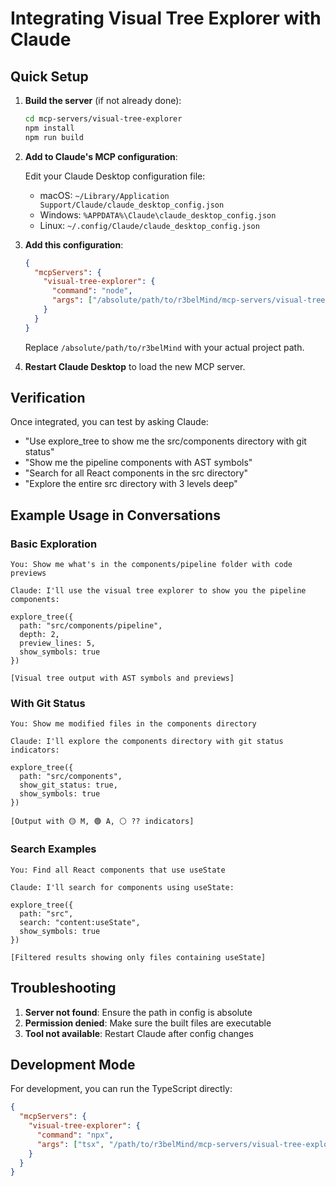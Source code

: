 # Integrating Visual Tree Explorer with Claude

## Quick Setup

1. **Build the server** (if not already done):
   ```bash
   cd mcp-servers/visual-tree-explorer
   npm install
   npm run build
   ```

2. **Add to Claude's MCP configuration**:
   
   Edit your Claude Desktop configuration file:
   - macOS: `~/Library/Application Support/Claude/claude_desktop_config.json`
   - Windows: `%APPDATA%\Claude\claude_desktop_config.json`
   - Linux: `~/.config/Claude/claude_desktop_config.json`

3. **Add this configuration**:
   ```json
   {
     "mcpServers": {
       "visual-tree-explorer": {
         "command": "node",
         "args": ["/absolute/path/to/r3belMind/mcp-servers/visual-tree-explorer/dist/index.js"]
       }
     }
   }
   ```

   Replace `/absolute/path/to/r3belMind` with your actual project path.

4. **Restart Claude Desktop** to load the new MCP server.

## Verification

Once integrated, you can test by asking Claude:
- "Use explore_tree to show me the src/components directory with git status"
- "Show me the pipeline components with AST symbols"
- "Search for all React components in the src directory"
- "Explore the entire src directory with 3 levels deep"

## Example Usage in Conversations

### Basic Exploration
```
You: Show me what's in the components/pipeline folder with code previews

Claude: I'll use the visual tree explorer to show you the pipeline components:

explore_tree({
  path: "src/components/pipeline",
  depth: 2,
  preview_lines: 5,
  show_symbols: true
})

[Visual tree output with AST symbols and previews]
```

### With Git Status
```
You: Show me modified files in the components directory

Claude: I'll explore the components directory with git status indicators:

explore_tree({
  path: "src/components",
  show_git_status: true,
  show_symbols: true
})

[Output with 🟡 M, 🟢 A, ⚪ ?? indicators]
```

### Search Examples
```
You: Find all React components that use useState

Claude: I'll search for components using useState:

explore_tree({
  path: "src",
  search: "content:useState",
  show_symbols: true
})

[Filtered results showing only files containing useState]
```

## Troubleshooting

1. **Server not found**: Ensure the path in config is absolute
2. **Permission denied**: Make sure the built files are executable
3. **Tool not available**: Restart Claude after config changes

## Development Mode

For development, you can run the TypeScript directly:
```json
{
  "mcpServers": {
    "visual-tree-explorer": {
      "command": "npx",
      "args": ["tsx", "/path/to/r3belMind/mcp-servers/visual-tree-explorer/src/index.ts"]
    }
  }
}
```